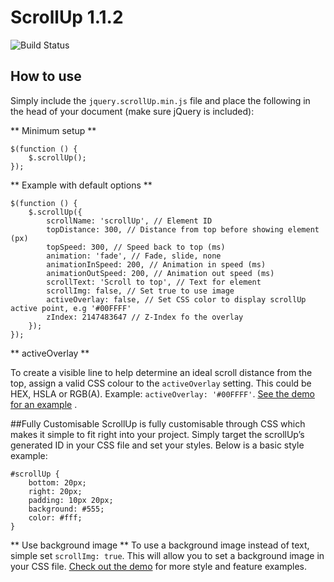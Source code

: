# ScrollUp 1.1.2
![Build Status](https://travis-ci.org/psenger/scrollup.png "Build Status" )

## How to use
Simply include the `jquery.scrollUp.min.js` file and place the following in the head of your document (make sure jQuery is included):

** Minimum setup **

    $(function () {
        $.scrollUp();
    });

** Example with default options **

    $(function () {
        $.scrollUp({
            scrollName: 'scrollUp', // Element ID
            topDistance: 300, // Distance from top before showing element (px)
            topSpeed: 300, // Speed back to top (ms)
            animation: 'fade', // Fade, slide, none
            animationInSpeed: 200, // Animation in speed (ms)
            animationOutSpeed: 200, // Animation out speed (ms)
            scrollText: 'Scroll to top', // Text for element
            scrollImg: false, // Set true to use image
            activeOverlay: false, // Set CSS color to display scrollUp active point, e.g '#00FFFF'
            zIndex: 2147483647 // Z-Index fo the overlay
        });
    });

** activeOverlay **

To create a visible line to help determine an ideal scroll distance from the top, assign a valid CSS colour to the `activeOverlay` setting. This could be HEX, HSLA or RGB(A). Example: `activeOverlay: '#00FFFF'`. [See the demo for an example](http://markgoodyear.com/labs/scrollup) .

##Fully Customisable
ScrollUp is fully customisable through CSS which makes it simple to fit right into your project. Simply target the scrollUp&rsquo;s generated ID in your CSS file and set your styles. Below is a basic style example:

    #scrollUp {
        bottom: 20px;
        right: 20px;
        padding: 10px 20px;
        background: #555;
        color: #fff;
    }

** Use background image **
To use a background image instead of text, simple set `scrollImg: true`. This will allow you to set a background image in your CSS file. [Check out the demo](http://markgoodyear.com/labs/scrollup/) for more style and feature examples.